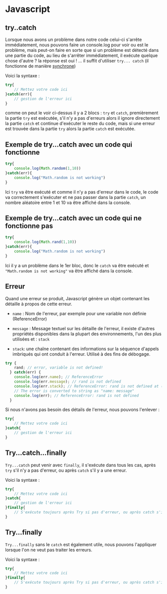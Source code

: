 # Javascript

## try..catch

Lorsque nous avons un problème dans notre code celui-ci s'arrête immédiatement, nous pouvons faire un console.log pour voir ou est le problème, mais peut-on faire en sorte que si un problème est détecté dans une partie du code, au lieu de s'arrêter immédiatement, il exécute quelque chose d'autre ? la réponse est oui ! ... il suffit d'utiliser `try... catch` (il fonctionne de manière [synchrone](https://github.com/SacleuxBenoit/Cheat_Sheets/blob/master/JavaScript/SynchroneVsAsynchrone.md))

Voici la syntaxe :
```js
try{
    // Mettez votre code ici
}catch(err){
    // gestion de l'erreur ici
}
```

comme on peut le voir ci-dessus il y a 2 blocs : `try` et `catch`, premièrement la partie `try` est exécutée, s'il n'y a pas d'erreurs alors il ignore directement la partie `catch` et continue d'exécuter le reste du code, mais si une erreur est trouvée dans la partie `try` alors la partie `catch` est exécutée.

## Exemple de try...catch avec un code qui fonctionne
```js
try{
    console.log(Math.random(1,10))
}catch(err){
    console.log("Math.random is not working")
}
```

Ici `try` va être exécuté et comme il n'y a pas d'erreur dans le code, le code va correctement s'exécuter et ne pas passer dans la partie `catch`, un nombre aléatoire entre 1 et 10 va être affiché dans la console.

## Exemple de try...catch avec un code qui ne fonctionne pas

```js
try{
    console.log(Math.rand(1,10))
}catch(err){
    console.log("Math.random is not working")
}
```

Ici il y a un problème dans le 1er bloc, donc le `catch` va être exécuté et `"Math.random is not working"` va être affiché dans la console.

## Erreur 

Quand une erreur se produit, Javascript génère un objet contenant les détaille à propos de cette erreur. 

*   `name` : Nom de l'erreur, par exemple pour une variable non définie (ReferenceError)

*   `message` : Message textuel sur les détaille de l'erreur, il existe d'autres propriétés disponibles dans la plupart des environnements, l'un des plus utilisées et : `stack`

*   `stack`: une chaîne contenant des informations sur la séquence d'appels imbriqués qui ont conduit à l'erreur. Utilisé à des fins de débogage.

```js
try {
    rand; // error, variable is not defined!
  } catch(err) {
    console.log(err.name); // ReferenceError
    console.log(err.message); // rand is not defined
    console.log(err.stack); // ReferenceError: rand is not defined at (...call stack)
    // The error is converted to string as "name: message"
    console.log(err); // ReferenceError: rand is not defined
  }
```

Si nous n'avons pas besoin des détails de l'erreur, nous pouvons l'enlever :

```js
try{
    // Mettez votre code ici
}catch{
    // gestion de l'erreur ici
}
```
## Try...catch...finally

`Try...catch` peut venir avec `finally`, il s'exécute dans tous les cas, après `try` s'il n'y a pas d'erreur, ou après `catch` s'il y a une erreur.

Voici la syntaxe :

```js
try{
    // Mettez votre code ici
}catch{
    // gestion de l'erreur ici
}finally{
    // S'exécute toujours après Try si pas d'erreur, ou après catch s'il y a une erreur
}
```
## Try...finally

`Try...finally` sans le `catch` est également utile, nous pouvons l'appliquer lorsque l'on ne veut pas traiter les erreurs.

Voici la syntaxe : 

```js
try{
    // Mettez votre code ici
}finally{
    // S'exécute toujours après Try si pas d'erreur, ou après catch s'il y a une erreur
}
```